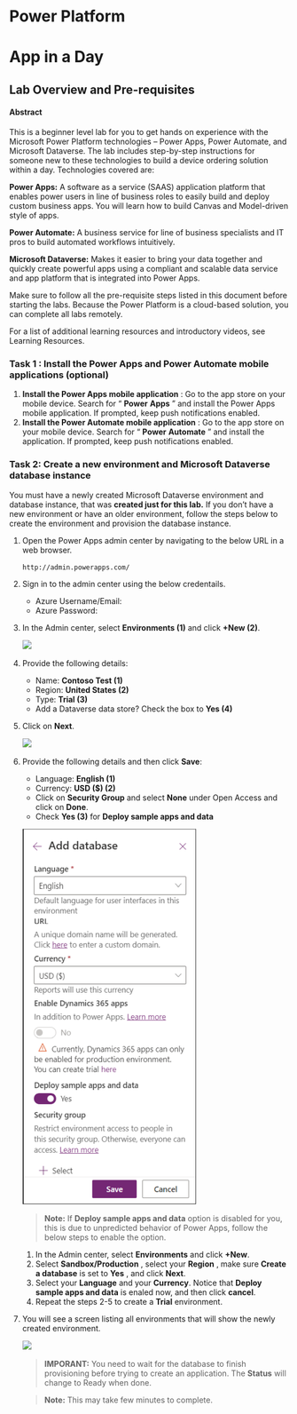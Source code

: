 # Power Platform

# App in a Day

## Lab Overview and Pre-requisites

#### Abstract

This is a beginner level lab for you to get hands on experience with the Microsoft Power Platform technologies – Power Apps, Power Automate, and Microsoft Dataverse. The lab includes step-by-step instructions for someone new to these technologies to build a device ordering solution within a day. Technologies covered are:

**Power Apps:** A software as a service (SAAS) application platform that enables power users in line of business roles to easily build and deploy custom business apps. You will learn how to build Canvas and Model-driven style of apps.

**Power Automate:** A business service for line of business specialists and IT pros to build automated workflows intuitively.

**Microsoft Dataverse:** Makes it easier to bring your data together and quickly create powerful apps using a compliant and scalable data service and app platform that is integrated into Power Apps.

Make sure to follow all the pre-requisite steps listed in this document before starting the labs. Because the Power Platform
is a cloud-based solution, you can complete all labs remotely.

For a list of additional learning resources and introductory videos, see Learning Resources.


### Task 1 : Install the Power Apps and Power Automate mobile applications (optional)

1. **Install the Power Apps mobile application** : Go to the app store on your mobile device. Search for “ **Power**
    **Apps** ” and install the Power Apps mobile application. If prompted, keep push notifications enabled.
2. **Install the Power Automate mobile application** : Go to the app store on your mobile device. Search for “ **Power**
    **Automate** ” and install the application. If prompted, keep push notifications enabled.

### Task 2: Create a new environment and Microsoft Dataverse database instance

You must have a newly created Microsoft Dataverse environment and database instance, that was **created just for this
lab.** If you don’t have a new environment or have an older environment, follow the steps below to create the environment
and provision the database instance.

1. Open the Power Apps admin center by navigating to the below URL in a web browser.

   ```
   http://admin.powerapps.com/
   ```
1. Sign in to the admin center using the below credentails.

    * Azure Username/Email: <inject key="AzureAdUserEmail"></inject> 
    * Azure Password: <inject key="AzureAdUserPassword"></inject>
      
1. In the Admin center, select **Environments (1)** and click **+New (2)**.

   ![](images/Module0/environment1.png)
   
1. Provide the following details:

   - Name: **Contoso Test (1)**
   - Region: **United States (2)**
   - Type: **Trial (3)**
   - Add a Dataverse data store? Check the box to **Yes (4)**

1. Click on **Next**.

   ![](images/Module0/environment2.png)
   
1. Provide the following details and then click **Save**:

   - Language: **English (1)**
   - Currency: **USD ($) (2)**
   - Click on **Security Group** and select **None** under Open Access and click on **Done**.
   - Check **Yes (3)** for **Deploy sample apps and data**
  
   ![](images/Module0/environment3.png)
   
   > **Note:** If  **Deploy sample apps and data** option is disabled for you, this is due to unpredicted behavior of Power Apps, follow the below steps to enable the option. 
    1. In the Admin center, select **Environments** and click **+New**.
    2. Select **Sandbox/Production** , select your **Region** , make sure **Create a database** is set to **Yes** , and click **Next**.
    3. Select your **Language** and your **Currency**. Notice that **Deploy sample apps and data** is enaled now, and then click **cancel**.
    4. Repeat the steps 2-5 to create a **Trial** environment.

1. You will see a screen listing all environments that will show the newly created environment.

   ![](images/Module0/environment4.png)
   
      > **IMPORANT:** You need to wait for the database to finish provisioning before trying to create an application. The **Status** will change to Ready when done. 

   > **Note:** This may take few minutes to complete.
